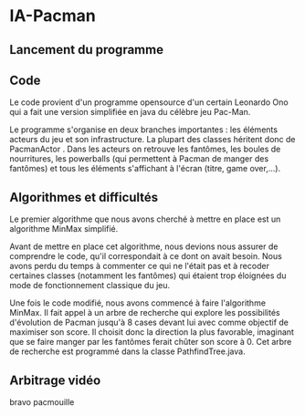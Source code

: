 # IA-Pacman

## Lancement du programme


## Code
Le code provient d'un programme opensource d'un certain Leonardo Ono qui a fait une version simplifiée 
en java du célèbre jeu Pac-Man.

Le programme s'organise en deux branches importantes : les éléments acteurs du jeu et son infrastructure. La 
plupart des classes héritent donc de PacmanActor . Dans les acteurs on retrouve les
fantômes, les boules de nourritures, les powerballs (qui permettent à Pacman de manger des fantômes) 
et tous les éléments s'affichant à l'écran (titre, game over,...).

## Algorithmes et difficultés
Le premier algorithme que nous avons cherché à mettre en place est un algorithme MinMax simplifié. 

Avant de mettre en place cet algorithme, nous devions nous assurer de comprendre le code, qu'il 
correspondait à ce dont on avait besoin. Nous avons perdu du temps à commenter ce qui ne l'était 
pas et à recoder certaines classes (notamment les fantômes) qui étaient trop éloignées du mode de 
fonctionnement classique du jeu.


Une fois le code modifié, nous avons commencé à faire l'algorithme MinMax. Il fait appel à un arbre de recherche
 qui explore les possibilités d'évolution de Pacman jusqu'à 8 cases devant lui avec comme objectif de maximiser
 son score. Il choisit donc la direction la plus favorable, imaginant que se faire manger par les fantômes ferait
 chûter son score à 0.
Cet arbre de recherche est programmé dans la classe PathfindTree.java. 

## Arbitrage vidéo
bravo pacmouille
